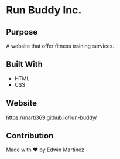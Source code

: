 # Run Buddy Inc.

## Purpose
A website that offer fitness training services.

## Built With
* HTML
* CSS

## Website
https://marti369.github.io/run-buddy/

## Contribution

Made with ❤️ by Edwin Martinez
